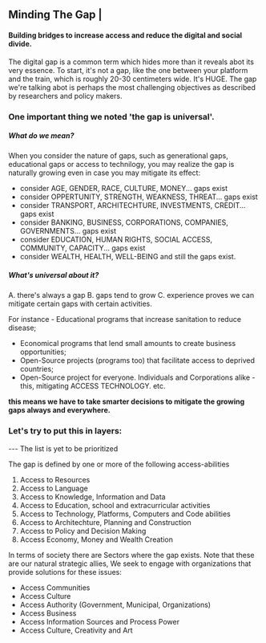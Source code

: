 ## Minding The Gap | 
#### Building bridges to increase access and reduce the digital and social divide.

The digital gap is a common term which hides more than it reveals abot its very essence.
To start, it's not a gap, like the one between your platform and the train, which is roughly 20-30 centimeters wide. It's HUGE.
The gap we're talking abot is perhaps the most challenging objectives as described by researchers and policy makers.

### One important thing we noted 'the gap is universal'. 

##### What do we mean?
  
When you consider the nature of gaps, such as generational gaps, educational gaps or access to technilogy, 
  you may realize the gap is naturally growing even in case you may mitigate its effect:
*  consider AGE, GENDER, RACE, CULTURE, MONEY...  gaps exist
*  consider OPPERTUNITY, STRENGTH, WEAKNESS, THREAT... gaps exist
*  consider TRANSPORT, ARCHITECHTURE, INVESTMENTS, CREDIT...  gaps exist
*  consider BANKING, BUSINESS, CORPORATIONS, COMPANIES, GOVERNMENTS...  gaps exist
*  consider EDUCATION, HUMAN RIGHTS, SOCIAL ACCESS, COMMUNITY, CAPACITY...  gaps exist
*  consider WEALTH, HEALTH, WELL-BEING and still the gaps exist.   
    
 ##### What's universal about it?
  A. there's always a gap
  B. gaps tend to grow
  C. experience proves we can mitigate certain gaps with certain activities.

For instance - Educational programs that increase sanitation to reduce disease;
 - Economical programs that lend small amounts to create business opportunities;
 - Open-Source projects (programs too) that facilitate access to deprived countries;
 - Open-Source project for everyone. Individuals and Corporations alike - this, mitigating ACCESS TECHNOLOGY. 
   etc.
    
**this means we have to take smarter decisions to mitigate the growing gaps always and everywhere.**
    
### Let's try to put this in layers:
--- The list is yet to be prioritized

The gap is defined by one or more of the following access-abilities
  1. Access to Resources
  1. Access to Language
  1. Access to Knowledge, Information and Data
  1. Access to Education, school and extracurricular activities
  1. Access to Technology, Platforms, Computers and Code abilities
  1. Access to Architechture, Planning and Construction
  1. Access to Policy and Decision Making
  1. Access Economy, Money and Wealth Creation

In terms of society there are Sectors where the gap exists. Note that these are our natural strategic allies,
We seek to engage with organizations that provide solutions for these issues:
*  Access Communities
*  Access Culture
*  Access Authority (Government, Municipal, Organizations)
*  Access Business
*  Access Information Sources and Process Power
*  Access Culture, Creativity and Art
